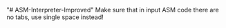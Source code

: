 "# ASM-Interpreter-Improved"
Make sure that in input ASM code there are no tabs, use single space instead! 
